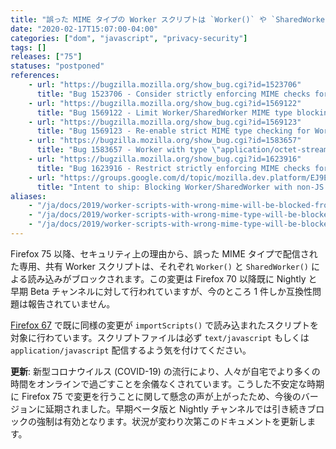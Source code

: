 ```yaml
---
title: "誤った MIME タイプの Worker スクリプトは `Worker()` や `SharedWorker()` での読み込みがブロックされます"
date: "2020-02-17T15:07:00-04:00"
categories: ["dom", "javascript", "privacy-security"]
tags: []
releases: ["75"]
statuses: "postponed"
references:
    - url: "https://bugzilla.mozilla.org/show_bug.cgi?id=1523706"
      title: "Bug 1523706 - Consider strictly enforcing MIME checks for Worker scripts"
    - url: "https://bugzilla.mozilla.org/show_bug.cgi?id=1569122"
      title: "Bug 1569122 - Limit Worker/SharedWorker MIME type blocking to Beta/Nightly"
    - url: "https://bugzilla.mozilla.org/show_bug.cgi?id=1569123"
      title: "Bug 1569123 - Re-enable strict MIME type checking for Worker/SharedWorker"
    - url: "https://bugzilla.mozilla.org/show_bug.cgi?id=1583657"
      title: "Bug 1583657 - Worker with type \"application/octet-stream\" is blocked on color.adobe.com"
    - url: "https://bugzilla.mozilla.org/show_bug.cgi?id=1623916"
      title: "Bug 1623916 - Restrict strictly enforcing MIME checks for Worker scripts to early beta or earlier"
    - url: "https://groups.google.com/d/topic/mozilla.dev.platform/EJ9EDv8bqxI/discussion"
      title: "Intent to ship: Blocking Worker/SharedWorker with non-JS MIME type"
aliases:
    - "/ja/docs/2019/worker-scripts-with-wrong-mime-will-be-blocked-from-loading-with-worker-or-sharedworker/"
    - "/ja/docs/2019/worker-scripts-with-wrong-mime-type-will-be-blocked-from-loading-with-worker-or-sharedworker/"
    - "/ja/docs/2019/worker-scripts-with-wrong-mime-type-will-be-blocked-from-loading-with-worker-or-sharedworker-in-nightly-and-early-beta/"
---
```

Firefox 75 以降、セキュリティ上の理由から、誤った MIME タイプで配信された専用、共有 Worker スクリプトは、それぞれ `Worker()` と `SharedWorker()` による読み込みがブロックされます。この変更は Firefox 70 以降既に Nightly と早期 Beta チャンネルに対して行われていますが、今のところ 1 件しか互換性問題は報告されていません。

[Firefox 67](https://www.fxsitecompat.dev/ja/docs/2019/worker-scripts-with-wrong-mime-type-will-be-blocked-from-loading-with-importscripts/) で既に同様の変更が `importScripts()` で読み込まれたスクリプトを対象に行わています。スクリプトファイルは必ず `text/javascript` もしくは `application/javascript` 配信するよう気を付けてください。

**更新**: 新型コロナウイルス (COVID-19) の流行により、人々が自宅でより多くの時間をオンラインで過ごすことを余儀なくされています。こうした不安定な時期に Firefox 75 で変更を行うことに関して懸念の声が上がったため、今後のバージョンに延期されました。早期ベータ版と Nightly チャンネルでは引き続きブロックの強制は有効となります。状況が変わり次第このドキュメントを更新します。
